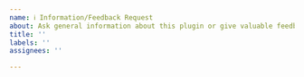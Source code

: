 ```yaml
---
name: ℹ️ Information/Feedback Request
about: Ask general information about this plugin or give valuable feedback.
title: ''
labels: ''
assignees: ''

---
```

